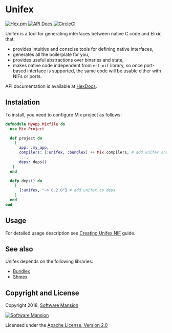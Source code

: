 # Unifex

[![Hex.pm](https://img.shields.io/hexpm/v/unifex.svg)](https://hex.pm/packages/unifex)
[![API Docs](https://img.shields.io/badge/api-docs-yellow.svg?style=flat)](https://hexdocs.pm/unifex/)
[![CircleCI](https://circleci.com/gh/membraneframework/unifex.svg?style=svg)](https://circleci.com/gh/membraneframework/unifex)

Unifex is a tool for generating interfaces between native C code and Elixir, that:
- provides intuitive and conscise tools for defining native interfaces,
- generates all the boilerplate for you,
- provides useful abstractions over binaries and state,
- makes native code independent from `erl_nif` library, so once port-based interface is supported, the same code will be usable either with NIFs or ports.

API documentation is available at [HexDocs](https://hexdocs.pm/unifex/).

## Instalation

To install, you need to configure Mix project as follows:

```elixir
defmodule MyApp.Mixfile do
  use Mix.Project

  def project do
    [
      app: :my_app,
      compilers: [:unifex, :bundlex] ++ Mix.compilers, # add unifex and bundlex to compilers
      ...,
      deps: deps()
   ]
  end

  defp deps() do
    [
      {:unifex, "~> 0.2.0"} # add unifex to deps
    ]
  end
end
```

## Usage

  For detailed usage description see [Creating Unifex NIF](https://hexdocs.pm/unifex/creating_unifex_nif.html) guide.

## See also

  Unifex depends on the following libraries:
  - [Bundlex](https://github.com/membraneframework/bundlex)
  - [Shmex](https://github.com/membraneframework/shmex)

## Copyright and License

Copyright 2018, [Software Mansion](https://swmansion.com/?utm_source=git&utm_medium=readme&utm_campaign=membrane)

[![Software Mansion](https://logo.swmansion.com/logo?color=white&variant=desktop&width=200&tag=membrane-github)](https://swmansion.com/?utm_source=git&utm_medium=readme&utm_campaign=membrane)

Licensed under the [Apache License, Version 2.0](LICENSE)
